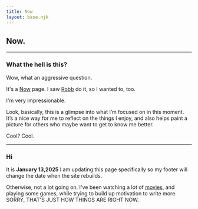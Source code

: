 ```yaml
---
title: Now
layout: base.njk
---
```


## Now.
---

### What the hell is this?
Wow, what an aggressive question.

It's a [Now](https://nownownow.com/about) page. I saw [Robb](https://rknight.me/now/) do it, so I wanted to, too.

I'm very impressionable.

Look, basically, this is a glimpse into what I’m focused on in this moment. It’s a nice way for me to reflect on the things I enjoy, and also helps paint a picture for others who maybe want to get to know me better.

Cool? Cool.

---


### Hi

It is **January 13,2025** I am updating this page specifically so my footer will change the date when the site rebuilds.

Otherwise, not a lot going on. I've been watching a lot of [movies](https://letterboxd.com/gkeenan/), and playing some games, while trying to build up motivation to write more. SORRY, THAT'S JUST HOW THINGS ARE RIGHT NOW.